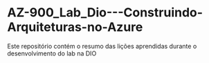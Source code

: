 # AZ-900_Lab_Dio---Construindo-Arquiteturas-no-Azure
Este repositório contém o resumo das lições aprendidas durante o desenvolvimento do lab na DIO
